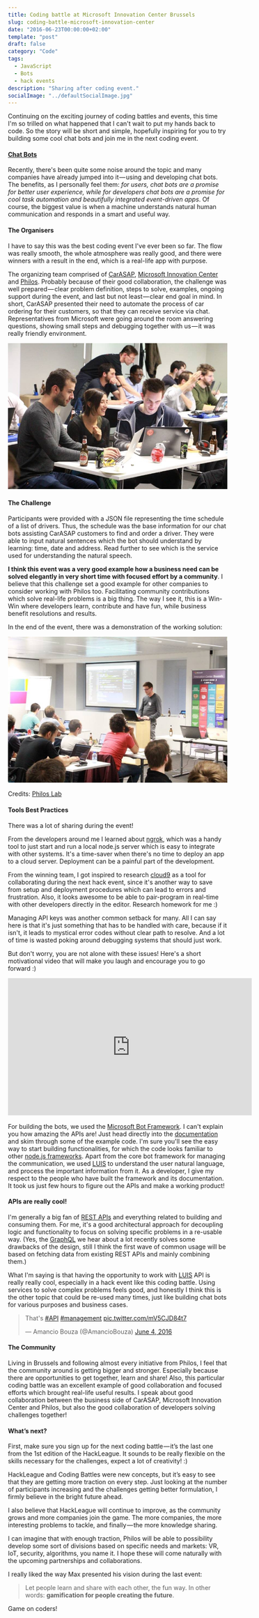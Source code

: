 ```yaml
---
title: Coding battle at Microsoft Innovation Center Brussels
slug: coding-battle-microsoft-innovation-center
date: "2016-06-23T00:00:00+02:00"
template: "post"
draft: false
category: "Code"
tags:
  - JavaScript
  - Bots
  - hack events
description: "Sharing after coding event."
socialImage: "../defaultSocialImage.jpg"
---
```


Continuing on the exciting journey of coding battles and events, this time I'm so trilled on what happened that I can't wait to put my hands back to code. So the story will be short and simple, hopefully inspiring for you to try building some cool chat bots and join me in the next coding event.

#### [Chat Bots][1]

Recently, there's been quite some noise around the topic and many companies have already jumped into it — using and developing chat bots. The benefits, as I personally feel them: _for users, chat bots are a promise for better user experience, while for developers chat bots are a promise for cool task automation and beautifully integrated event-driven apps_. Of course, the biggest value is when a machine understands natural human communication and responds in a smart and useful way.

#### The Organisers

I have to say this was the best coding event I've ever been so far. The flow was really smooth, the whole atmosphere was really good, and there were winners with a result in the end, which is a real-life app with purpose.

The organizing team comprised of [CarASAP][2], [Microsoft Innovation Center][3] and [Philos][4]. Probably because of their good collaboration, the challenge was well prepared — clear problem definition, steps to solve, examples, ongoing support during the event, and last but not least — clear end goal in mind. In short, CarASAP presented their need to automate the process of car ordering for their customers, so that they can receive service via chat. Representatives from Microsoft were going around the room answering questions, showing small steps and debugging together with us — it was really friendly environment.

![Happy coding](/media/happy-coding.jpeg)

#### The Challenge

Participants were provided with a JSON file representing the time schedule of a list of drivers. Thus, the schedule was the base information for our chat bots assisting CarASAP customers to find and order a driver. They were able to input natural sentences which the bot should understand by learning: time, date and address. Read further to see which is the service used for understanding the natural speech.

**I think this event was a very good example how a business need can be solved elegantly in very short time with focused effort by a community**. I believe that this challenge set a good example for other companies to consider working with Philos too. Facilitating community contributions which solve real-life problems is a big thing. The way I see it, this is a Win-Win where developers learn, contribute and have fun, while business benefit resolutions and results.

In the end of the event, there was a demonstration of the working solution:

![Demoing the app](/media/demoing-the-app.jpeg)

Credits: [Philos Lab][6]

#### Tools Best Practices

There was a lot of sharing during the event!

From the developers around me I learned about [ngrok][8], which was a handy tool to just start and run a local node.js server which is easy to integrate with other systems. It's a time-saver when there's no time to deploy an app to a cloud server. Deployment can be a painful part of the development.

From the winning team, I got inspired to research [cloud9][9] as a tool for collaborating during the next hack event, since it's another way to save from setup and deployment procedures which can lead to errors and frustration. Also, it looks awesome to be able to pair-program in real-time with other developers directly in the editor. Research homework for me :)

Managing API keys was another common setback for many. All I can say here is that it's just something that has to be handled with care, because if it isn't, it leads to mystical error codes without clear path to resolve. And a lot of time is wasted poking around debugging systems that should just work.

But don't worry, you are not alone with these issues! Here's a short motivational video that will make you laugh and encourage you to go forward :)

<iframe title="Video about Pair Programming a Facebook Messenger Bot" width="560" height="315" src="https://www.youtube.com/embed/zFO1cRr5-qY?rel=0" frameborder="0" allowfullscreen></iframe>

For building the bots, we used the [Microsoft Bot Framework][10]. I can't explain you how amazing the APIs are! Just head directly into the [documentation][11] and skim through some of the example code. I'm sure you'll see the easy way to start building functionalities, for which the code looks familiar to other [node.js frameworks][12]. Apart from the core bot framework for managing the communication, we used [LUIS][13] to understand the user natural language, and process the important information from it. As a developer, I give my respect to the people who have built the framework and its documentation. It took us just few hours to figure out the APIs and make a working product!

#### APIs are really cool!

I'm generally a big fan of [REST APIs][14] and everything related to building and consuming them. For me, it's a good architectural approach for decoupling logic and functionality to focus on solving specific problems in a re-usable way. (Yes, the [GraphQL][15] we hear about a lot recently solves some drawbacks of the design, still I think the first wave of common usage will be based on fetching data from existing REST APIs and mainly combining them.)

What I'm saying is that having the opportunity to work with [LUIS][16] API is really really cool, especially in a hack event like this coding battle. Using services to solve complex problems feels good, and honestly I think this is the other topic that could be re-used many times, just like building chat bots for various purposes and business cases.

<blockquote class="twitter-tweet" data-lang="en"><p lang="en" dir="ltr">That&#39;s <a href="https://twitter.com/hashtag/API?src=hash">#API</a> <a href="https://twitter.com/hashtag/management?src=hash">#management</a> <a href="https://t.co/mV5CJD84t7">pic.twitter.com/mV5CJD84t7</a></p>&mdash; Amancio Bouza (@AmancioBouza) <a href="https://twitter.com/AmancioBouza/status/738993707140190208">June 4, 2016</a></blockquote>
<script async src="//platform.twitter.com/widgets.js" charset="utf-8"></script>

#### The Community

Living in Brussels and following almost every initiative from Philos, I feel that the community around is getting bigger and stronger. Especially because there are opportunities to get together, learn and share! Also, this particular coding battle was an excellent example of good collaboration and focused efforts which brought real-life useful results. I speak about good collaboration between the business side of CarASAP, Microsoft Innovation Center and Philos, but also the good collaboration of developers solving challenges together!

#### What’s next?

First, make sure you sign up for the next coding battle — it’s the last one from the 1st edition of the HackLeague. It sounds to be really flexible on the skills necessary for the challenges, expect a lot of creativity! :)

HackLeague and Coding Battles were new concepts, but it’s easy to see that they are getting more traction on every step. Just looking at the number of participants increasing and the challenges getting better formulation, I firmly believe in the bright future ahead.

I also believe that HackLeague will continue to improve, as the community grows and more companies join the game. The more companies, the more interesting problems to tackle, and finally — the more knowledge sharing.

I can imagine that with enough traction, Philos will be able to possibility develop some sort of divisions based on specific needs and markets: VR, IoT, security, algorithms, you name it. I hope these will come naturally with the upcoming partnerships and collaborations.

I really liked the way Max presented his vision during the last event:

> Let people learn and share with each other, the fun way. In other words: **gamification for people creating the future**.

Game on coders!

[1]: https://en.wikipedia.org/wiki/Chatbot
[2]: http://www.carasap.be/en/
[3]: http://www.mic-brussels.be/en/home/
[4]: https://www.philos.io/
[5]: https://cdn-images-1.medium.com/max/800/1*ZVk4GCCCk6zithaBa8I3-Q.jpeg
[6]: https://www.facebook.com/philos.io/
[7]: https://cdn-images-1.medium.com/max/800/1*7OYP5OSbEVuKgF4eIs9Xcw.jpeg
[8]: https://ngrok.com/
[9]: https://c9.io/
[10]: https://dev.botframework.com/
[11]: http://docs.botframework.com/builder/node/overview/#navtitle
[12]: http://loopback.io/resources/#compare
[13]: https://www.luis.ai/
[14]: https://en.wikipedia.org/wiki/Representational_state_transfer
[15]: http://graphql.org/
[16]: http://docs.botframework.com/builder/node/dialogs/LuisDialog/
